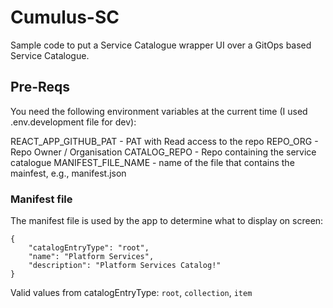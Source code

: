 # Cumulus-SC #
Sample code to put a Service Catalogue wrapper UI over a GitOps based Service Catalogue.  

## Pre-Reqs ##
You need the following environment variables at the current time (I used .env.development file for dev):

REACT_APP_GITHUB_PAT - PAT with Read access to the repo
REPO_ORG - Repo Owner / Organisation
CATALOG_REPO - Repo containing the service catalogue
MANIFEST_FILE_NAME - name of the file that contains the mainfest, e.g., manifest.json

### Manifest file ###
The manifest file is used by the app to determine what to display on screen:

```
{
    "catalogEntryType": "root",
    "name": "Platform Services",
    "description": "Platform Services Catalog!"
}
```

Valid values from catalogEntryType: ```root```, ```collection```, ```item```